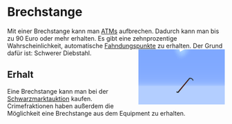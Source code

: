# Brechstange

Mit einer Brechstange kann man [ATMs](../../pages/gebäude/bank.md) aufbrechen. Dadurch kann man bis zu 90 Euro oder mehr erhalten. Es gibt eine zehnprozentige Wahrscheinlichkeit, automatische [Fahndungspunkte](../../pages/allgemein/fahndungspunkte.md) zu erhalten. Der Grund dafür ist: Schwerer Diebstahl. <img align="right" width="200" eight="150" src="../../../assets/image/items/Brechstange.png"> 

## Erhalt
Eine Brechstange kann man bei der [Schwarzmarktauktion](../../pages/orte/schwarzmarkt.md) kaufen. Crimefraktionen haben außerdem die Möglichkeit eine Brechstange aus dem Equipment zu erhalten.
